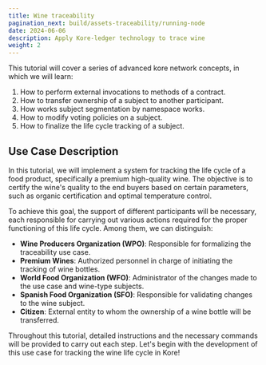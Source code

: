 ```yaml
---
title: Wine traceability
pagination_next: build/assets-traceability/running-node
date: 2024-06-06
description: Apply Kore-ledger technology to trace wine
weight: 2
---
```

This tutorial will cover a series of advanced kore network concepts, in which we will learn:

1. How to perform external invocations to methods of a contract.
2. How to transfer ownership of a subject to another participant.
3. How works subject segmentation by namespace works.
4. How to modify voting policies on a subject.
5. How to finalize the life cycle tracking of a subject.

## Use Case Description

In this tutorial, we will implement a system for tracking the life cycle of a food product, specifically a premium high-quality wine. The objective is to certify the wine's quality to the end buyers based on certain parameters, such as organic certification and optimal temperature control.

To achieve this goal, the support of different participants will be necessary, each responsible for carrying out various actions required for the proper functioning of this life cycle. Among them, we can distinguish:

* **Wine Producers Organization (WPO)**: Responsible for formalizing the traceability use case.
* **Premium Wines**: Authorized personnel in charge of initiating the tracking of wine bottles.
* **World Food Organization (WFO)**: Administrator of the changes made to the use case and wine-type subjects.
* **Spanish Food Organization (SFO)**: Responsible for validating changes to the wine subject.
* **Citizen**: External entity to whom the ownership of a wine bottle will be transferred.

Throughout this tutorial, detailed instructions and the necessary commands will be provided to carry out each step. Let's begin with the development of this use case for tracking the wine life cycle in Kore!